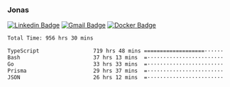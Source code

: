 ### Jonas
[![Linkedin Badge](https://img.shields.io/badge/-Jonas%20Neto-9933F7?style=flat-square&logo=Linkedin&logoColor=white&link=https://www.linkedin.com/in/jonas-nogueira-neto/)](https://www.linkedin.com/in/jonas-nogueira-neto/)
[![Gmail Badge](https://img.shields.io/badge/-nogueiraneto.jonas@gmail.com-9933F7?style=flat-square&logo=Gmail&logoColor=white&link=mailto:nogueiraneto.jonas@gmail.com)](mailto:nogueiraneto.jonas@gmail.com)
[![Docker Badge](https://img.shields.io/badge/-DockerHub-9933F7?style=flat-square&logo=Docker&logoColor=white&link=https://hub.docker.com/u/jonasssneto)](https://hub.docker.com/u/jonasssneto)


<!--START_SECTION:waka-->

```txt
Total Time: 956 hrs 30 mins

TypeScript                 719 hrs 48 mins ===================······   74.60 %
Bash                       37 hrs 13 mins  =························   03.86 %
Go                         33 hrs 33 mins  =························   03.48 %
Prisma                     29 hrs 37 mins  =························   03.07 %
JSON                       26 hrs 12 mins  =························   02.72 %
```

<!--END_SECTION:waka-->
###
